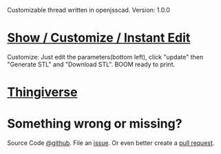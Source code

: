 Customizable thread written in openjsscad.
Version: 1.0.0

# [Show / Customize / Instant Edit](https://openjscad.org/#https://raw.githubusercontent.com/foxos42/parametric-thread/master/thread.jscad)
Customize: Just edit the parameters(bottom left), click "update" then "Generate STL" and "Download STL". BOOM ready to print.

# [Thingiverse](https://www.thingiverse.com/thing:3020703)


# Something wrong or missing?
Source Code [@github](https://github.com/foxos42/parametric-thread).
File an [issue](https://github.com/foxos42/parametric-thread/issues/new).
Or even better create a [pull request](https://github.com/foxos42/parametric-thread/pulls).
